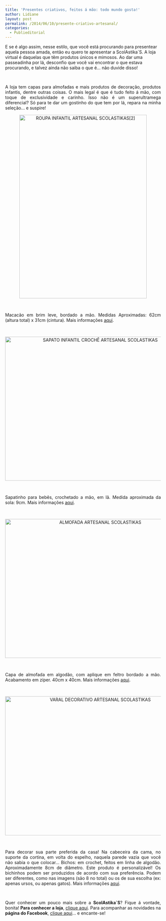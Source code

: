 ```yaml
---
title: 'Presentes criativos, feitos á mão: todo mundo gosta!'
author: Lidiane
layout: post
permalink: /2014/06/10/presente-criativo-artesanal/
categories:
  - Publieditorial
---
```

E se é algo assim, nesse estilo, que você está procurando para presentear aquela pessoa amada, então eu quero te apresentar a ScolAstika´S. A loja virtual é daquelas que têm produtos únicos e mimosos. Ao dar uma passeadinha por lá, desconfio que você vai encontrar o que estava procurando, e talvez ainda não saiba o que é… não duvide disso!

&nbsp;

<p align="justify">
  A loja tem capas para almofadas e mais produtos de decoração, produtos infantis, dentre outras coisas. O mais legal é que é tudo feito á mão, com toque de exclusividade e carinho. Isso não é um superultramega diferencial? Só para te dar um gostinho do que tem por lá, repara na minha seleção… e suspire!
</p>

<!--more-->

<p align="center">
  <a href="https://www.trololodemulher.com.br/2014/06/ROUPA-INFANTIL-ARTESANAL-SCOLASTIKAS2.jpg"><img class="alignnone size-full wp-image-10083" src="https://www.trololodemulher.com.br/2014/06/ROUPA-INFANTIL-ARTESANAL-SCOLASTIKAS2.jpg" alt="ROUPA INFANTIL ARTESANAL SCOLASTIKAS[2]" width="412" height="594" /></a>
</p>

&nbsp;

<p align="justify">
  Macacão em brim leve, bordado a mão. Medidas Aproximadas: 62cm (altura total) x 31cm (cintura). Mais informações <a href="http://scolastikasloja.tanlup.com/product/801582/macacao-infantil-ursinho" target="_blank" rel="noopener noreferrer">aqui</a>.
</p>

&nbsp;

<p align="center">
  <a href="https://www.trololodemulher.com.br/2014/06/SAPATO-INFANTIL-CROCHÊ-ARTESANAL-SCOLASTIKAS.jpg"><img class="alignnone size-full wp-image-10084" src="https://www.trololodemulher.com.br/2014/06/SAPATO-INFANTIL-CROCHÊ-ARTESANAL-SCOLASTIKAS.jpg" alt="SAPATO INFANTIL CROCHÊ ARTESANAL SCOLASTIKAS" width="600" height="466" /></a>
</p>

&nbsp;

<p align="justify">
  Sapatinho para bebês, crochetado a mão, em lã. Medida aproximada da sola: 9cm. Mais informações <a href="http://scolastikasloja.tanlup.com/product/850944/sa-patinho" target="_blank" rel="noopener noreferrer">aqui</a>.
</p>

&nbsp;

<p align="center">
  <a href="https://www.trololodemulher.com.br/2014/06/ALMOFADA-ARTESANAL-SCOLASTIKAS.jpg"><img class="alignnone size-full wp-image-10080" src="https://www.trololodemulher.com.br/2014/06/ALMOFADA-ARTESANAL-SCOLASTIKAS.jpg" alt="ALMOFADA ARTESANAL SCOLASTIKAS" width="600" height="450" /></a>
</p>

&nbsp;

<p align="justify">
  Capa de almofada em algodão, com aplique em feltro bordado a mão. Acabamento em zíper. 40cm x 40cm. Mais informações <a href="http://scolastikasloja.tanlup.com/product/692015/capa-de-almofada-coelho-so" target="_blank" rel="noopener noreferrer">aqui</a>.
</p>

&nbsp;

<p align="center">
  <a href="https://www.trololodemulher.com.br/2014/06/VARAL-DECORATIVO-ARTESANAL-SCOLASTIKAS.jpg"><img class="alignnone size-full wp-image-10085" src="https://www.trololodemulher.com.br/2014/06/VARAL-DECORATIVO-ARTESANAL-SCOLASTIKAS.jpg" alt="VARAL DECORATIVO ARTESANAL SCOLASTIKAS" width="600" height="450" /></a>
</p>

&nbsp;

<p align="justify">
  Para decorar sua parte preferida da casa! Na cabeceira da cama, no suporte da cortina, em volta do espelho, naquela parede vazia que você não sabia o que colocar&#8230; Bichos: em crochet, feitos em linha de algodão. Aproximadamente 8cm de diâmetro. Este produto é personalizável! Os bichinhos podem ser produzidos de acordo com sua preferência. Podem ser diferentes, como nas imagens (são 8 no total) ou os de sua escolha (ex: apenas ursos, ou apenas gatos). Mais informações <a href="http://scolastikasloja.tanlup.com/product/887476/varal-decorativo-luminoso-bichos" target="_blank" rel="noopener noreferrer">aqui</a>.
</p>

&nbsp;

<p align="justify">
  Quer conhecer um pouco mais sobre a <strong>ScolAstika´S</strong>? Fique á vontade, bonita! <strong>Para conhecer a loja</strong>, <a href="http://scolastikasloja.tanlup.com/" target="_blank" rel="noopener noreferrer">clique aqui</a>. Para acompanhar as novidades na <strong>página do Facebook</strong>, <a href="https://www.facebook.com/ScolAstikaSLoja" target="_blank" rel="noopener noreferrer">clique aqui</a>… e encante-se!
</p>